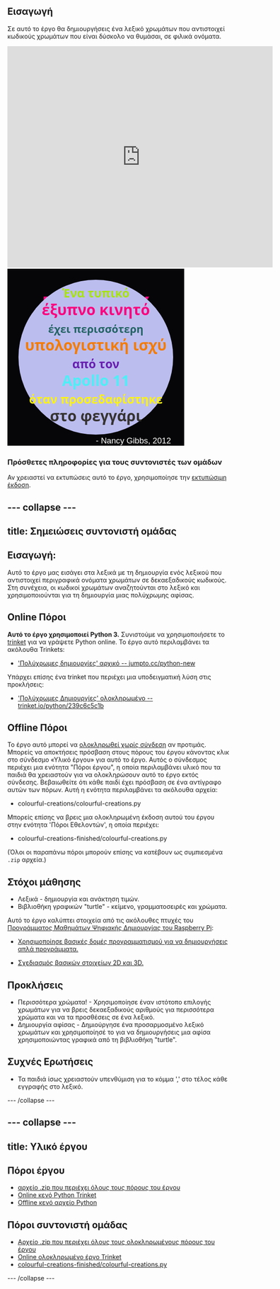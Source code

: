 ## Εισαγωγή

Σε αυτό το έργο θα δημιουργήσεις ένα λεξικό χρωμάτων που αντιστοιχεί κωδικούς χρωμάτων που είναι δύσκολο να θυμάσαι, σε φιλικά ονόματα.

<div class="trinket">
  <iframe src="https://trinket.io/embed/python/239c6c5c1b?outputOnly=true&start=result" width="600" height="500" frameborder="0" marginwidth="0" marginheight="0" allowfullscreen>
  </iframe>
  <img src="images/colourful-finished.png">
</div>

### Πρόσθετες πληροφορίες για τους συντονιστές των ομάδων

Αν χρειαστεί να εκτυπώσεις αυτό το έργο, χρησιμοποίησε την [εκτυπώσιμη έκδοση](https://projects.raspberrypi.org/el-GR/projects/colourful-creations/print).

--- collapse ---
---
title: Σημειώσεις συντονιστή ομάδας
---
## Εισαγωγή:

Αυτό το έργο μας εισάγει στα λεξικά με τη δημιουργία ενός λεξικού που αντιστοιχεί περιγραφικά ονόματα χρωμάτων σε δεκαεξαδικούς κωδικούς. Στη συνέχεια, οι κωδικοί χρωμάτων αναζητούνται στο λεξικό και χρησιμοποιούνται για τη δημιουργία μιας πολύχρωμης αφίσας.

## Online Πόροι

**Αυτό το έργο χρησιμοποιεί Python 3.** Συνιστούμε να χρησιμοποιήσετε το [trinket](https://trinket.io/) για να γράψετε Python online. Το έργο αυτό περιλαμβάνει τα ακόλουθα Trinkets:

* ['Πολύχρωμες δημιουργίες' αρχικό -- jumpto.cc/python-new](http://jumpto.cc/python-new)

Υπάρχει επίσης ένα trinket που περιέχει μια υποδειγματική λύση στις προκλήσεις:

* ['Πολύχρωμες Δημιουργίες' ολοκληρωμένο -- trinket.io/python/239c6c5c1b](https://trinket.io/python/239c6c5c1b)

## Offline Πόροι

Το έργο αυτό μπορεί να [ολοκληρωθεί χωρίς σύνδεση](https://www.codeclubprojects.org/en-GB/resources/python-working-offline/) αν προτιμάς. Μπορείς να αποκτήσεις πρόσβαση στους πόρους του έργου κάνοντας κλικ στο σύνδεσμο «Υλικό έργου» για αυτό το έργο. Αυτός ο σύνδεσμος περιέχει μια ενότητα "Πόροι έργου", η οποία περιλαμβάνει υλικό που τα παιδιά θα χρειαστούν για να ολοκληρώσουν αυτό το έργο εκτός σύνδεσης. Βεβαιωθείτε ότι κάθε παιδί έχει πρόσβαση σε ένα αντίγραφο αυτών των πόρων. Αυτή η ενότητα περιλαμβάνει τα ακόλουθα αρχεία:

* colourful-creations/colourful-creations.py

Μπορείς επίσης να βρεις μια ολοκληρωμένη έκδοση αυτού του έργου στην ενότητα 'Πόροι Εθελοντών', η οποία περιέχει:

* colourful-creations-finished/colourful-creations.py

(Όλοι οι παραπάνω πόροι μπορούν επίσης να κατέβουν ως συμπιεσμένα `.zip` αρχεία.)

## Στόχοι μάθησης

* Λεξικά - δημιουργία και ανάκτηση τιμών.
* Βιβλιοθήκη γραφικών "turtle" - κείμενο, γραμματοσειρές και χρώματα.

Αυτό το έργο καλύπτει στοιχεία από τις ακόλουθες πτυχές του [Προγράμματος Μαθημάτων Ψηφιακής Δημιουργίας του Raspberry Pi](http://rpf.io/curriculum):

* [Χρησιμοποίησε βασικές δομές προγραμματισμού για να δημιουργήσεις απλά προγράμματα.](https://www.raspberrypi.org/curriculum/programming/creator)

* [Σχεδιασμός βασικών στοιχείων 2D και 3D.](https://www.raspberrypi.org/curriculum/design/creator)

## Προκλήσεις

* Περισσότερα χρώματα! - Χρησιμοποίησε έναν ιστότοπο επιλογής χρωμάτων για να βρεις δεκαεξαδικούς αριθμούς για περισσότερα χρώματα και να τα προσθέσεις σε ένα λεξικό. 
* Δημιουργία αφίσας - Δημιούργησε ένα προσαρμοσμένο λεξικό χρωμάτων και χρησιμοποίησέ το για να δημιουργήσεις μια αφίσα χρησιμοποιώντας γραφικά από τη βιβλιοθήκη "turtle". 

## Συχνές Ερωτήσεις

* Τα παιδιά ίσως χρειαστούν υπενθύμιση για το κόμμα ',' στο τέλος κάθε εγγραφής στο λεξικό. 

--- /collapse ---

--- collapse ---
---
title: Υλικό έργου
---
## Πόροι έργου

* [αρχείο .zip που περιέχει όλους τους πόρους του έργου](resources/colourful-creations-project-resources.zip)
* [Online κενό Python Trinket](http://jumpto.cc/python-new)
* [Offline κενό αρχείο Python](resources/new-new.py)

## Πόροι συντονιστή ομάδας

* [Αρχείο .zip που περιέχει όλους τους ολοκληρωμένους πόρους του έργου](resources/colourful-creations-volunteer-resources.zip)
* [Online ολοκληρωμένο έργο Trinket](https://trinket.io/python/239c6c5c1b)
* [colourful-creations-finished/colourful-creations.py](resources/colourful-creations-finished-colourful-creations.py)

--- /collapse ---